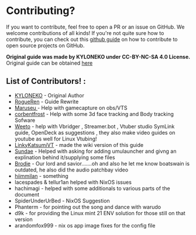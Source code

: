# Contributing?
If you want to contribute, feel free to open a PR or an issue on GitHub. We welcome contributions of all kinds!
If you're not quite sure how to contribute, you can check out this [github guide](https://github.com/SPSKNM-cvicenia/Github-Introduction-EN) on how to contribute to open source projects on GitHub.

**Original guide was made by KYLONEKO under CC-BY-NC-SA 4.0 License.** Original guide can be obtained [here](https://codeberg.org/KyloNeko/Linux-Guide-to-Vtubing)

## List of Contributors! :

- [KYLONEKO](https://kyloneko.net) - Original Author
- [RogueRen](https://codeberg.org/RogueRen) - Guide Rewrite
- [Maruseu ](https://maruseu.moe/)   - Help with gamecapture on obs/VTS
- [corbentfrost](https://x.com/corbentfrost) - Help with some 3d face tracking and Body tracking Sofware
- [Weeto](https://www.youtube.com/@WeetoClips) - help with Vbridger , Streamer.bot , Vtuber studio SymLink guide, OpenDeck as suggestions , they also make video guides on youtube as well for Linux Vtubing!
- [LinkyKatsumiVT](https://bsky.app/profile/linkachus17.de) - made the wiki version of this guide
- [Sundae](https://bsky.app/profile/pixelsundae.bsky.social) - Helped with asking for adding umulauncher and givng an explination behind it/supplying some files
- [Brodie](https://www.youtube.com/@TechOverTea) - Our lord and savior.......oh and also he let me know boatswain is outdated, he also did the audio patchbay video
- [hiimmilan](https://hiimmilan.dev) - something
- lacespades & tellur1an helped with NixOS issues
- hachimagi - helped with some additionals to various parts of the document
- SpiderUnderUrBed - NixOS Suggestion
- Phanterm - for pointing out the song and dance with warudo
- d9k - for providing the Linux mint 21 ENV solution for those still on that version
- arandomfox999 - nix os app image fixes for the config file